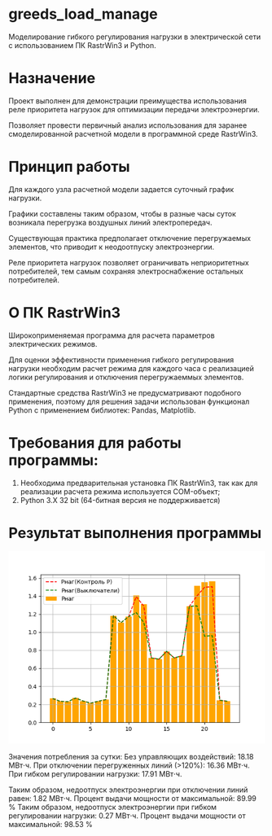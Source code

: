 # greeds_load_manage
Моделирование гибкого регулирования нагрузки в электрической сети с использованием ПК RastrWin3 и Python.

# Назначение
Проект выполнен для демонстрации преимущества использования реле приоритета нагрузок для оптимизации передачи электроэнергии.

Позволяет провести первичный анализ использования для заранее смоделированной расчетной модели в программной среде RastrWin3.

# Принцип работы
Для каждого узла расчетной модели задается суточный график нагрузки.

Графики составлены таким образом, чтобы в разные часы суток возникала перегрузка воздушных линий электропередач.

Существующая практика предполагает отключение перегружаемых элементов, что приводит к неодоотпуску электроэнергии.

Реле приоритета нагрузок позволяет ограничивать неприоритетных потребителей, тем самым сохраняя электроснабжение остальных потребителей.

# О ПК RastrWin3
Широкоприменяемая программа для расчета параметров электрических режимов.

Для оценки эффективности применения гибкого регулирования нагрузки необходим расчет режима для каждого часа с реализацией
логики регулирования и отключения перегружаеммых элементов.

Стандартные средства RastrWin3 не предусматривают подобного применения, поэтому для решения задачи использован функционал Python с применением библиотек: Pandas, Matplotlib.

# Требования для работы программы:
1. Необходима предварительная установка ПК RastrWin3, так как для реализации расчета режима используется COM-объект;
2. Python 3.X 32 bit (64-битная версия не поддерживается)

# Результат выполнения программы
![Alt text](https://github.com/Mal-lab/greeds_load_manage/blob/main/%D0%98%D1%82%D0%BE%D0%B3%D0%BE%D0%B2%D1%8B%D0%B9%20%D0%B3%D1%80%D0%B0%D1%84%D0%B8%D0%BA.png)

Значения потребления за сутки:
Без управляющих воздействий:  18.18 МВт⋅ч.
При отключении перегруженных линий (>120%):  16.36 МВт⋅ч.
При гибком регулировании нагрузки:  17.91 МВт⋅ч.

Таким образом, недоотпуск электроэнергии при отключении линий равен:  1.82  МВт⋅ч.  Процент выдачи мощности от максимальной:  89.99 %
Таким образом, недоотпуск электроэнергии при гибком регулировании нагрузки:  0.27  МВт⋅ч.  Процент выдачи мощности от максимальной:  98.53 %
